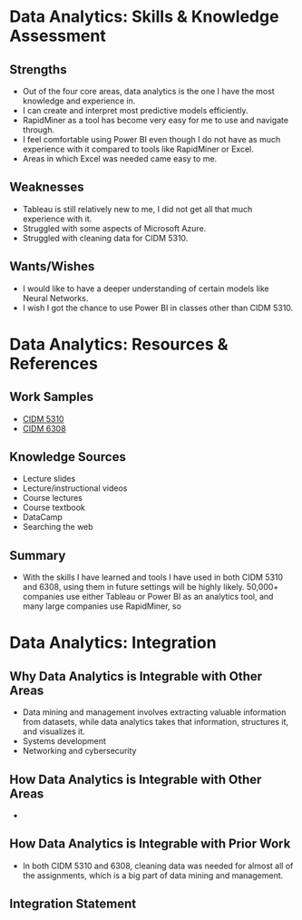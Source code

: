 # Data Analytics: Skills & Knowledge Assessment

## Strengths
- Out of the four core areas, data analytics is the one I have the most knowledge and experience in.
- I can create and interpret most predictive models efficiently. 
- RapidMiner as a tool has become very easy for me to use and navigate through.
- I feel comfortable using Power BI even though I do not have as much experience with it compared to tools like RapidMiner or Excel.
- Areas in which Excel was needed came easy to me.

## Weaknesses
- Tableau is still relatively new to me, I did not get all that much experience with it.
- Struggled with some aspects of Microsoft Azure.
- Struggled with cleaning data for CIDM 5310.

## Wants/Wishes
- I would like to have a deeper understanding of certain models like Neural Networks.
- I wish I got the chance to use Power BI in classes other than CIDM 5310.

# Data Analytics: Resources & References

## Work Samples
- [CIDM 5310](https://github.com/BenGCollier/CIDM-5310)
- [CIDM 6308](https://github.com/BenGCollier/CIDM-6308)

## Knowledge Sources
- Lecture slides
- Lecture/instructional videos
- Course lectures
- Course textbook
- DataCamp
- Searching the web

## Summary
- With the skills I have learned and tools I have used in both CIDM 5310 and 6308, using them in future settings will be highly likely. 50,000+ companies use either Tableau or Power BI as an analytics tool, and many large companies use RapidMiner, so 

# Data Analytics: Integration

## Why Data Analytics is Integrable with Other Areas
- Data mining and management involves extracting valuable information from datasets, while data analytics takes that information, structures it, and visualizes it.
- Systems development
- Networking and cybersecurity

## How Data Analytics is Integrable with Other Areas
-

## How Data Analytics is Integrable with Prior Work
- In both CIDM 5310 and 6308, cleaning data was needed for almost all of the assignments, which is a big part of data mining and management.

## Integration Statement
